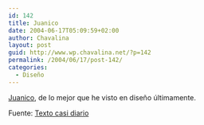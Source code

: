 ```yaml
---
id: 142
title: Juanico
date: 2004-06-17T05:09:59+02:00
author: Chavalina
layout: post
guid: http://www.wp.chavalina.net/?p=142
permalink: /2004/06/17/post-142/
categories:
  - Diseño
---
```

<a href=http://www.juanico.net/index.htm target=′_blank′>Juanico</a>, de lo mejor que he visto en diseño últimamente.

<p class="cita">
  Fuente: <a href=http://www.gistain.net/ target=′_blank′>Texto casi diario</a>
</p>